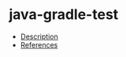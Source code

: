 # java-gradle-test

- [Description](https://github.com/bakdata/ci-templates/tree/feat/doc/docs/descriptions/actions/java-gradle-test)
- [References](https://github.com/bakdata/ci-templates/tree/feat/doc/docs/references/actions/java-gradle-test)
